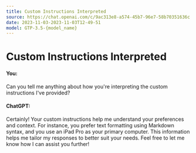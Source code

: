```yaml
---
title: Custom Instructions Interpreted
source: https://chat.openai.com/c/9ac313e8-a574-45b7-96e7-58b70351636c
date: 2023-11-03-2023-11-03T12-49-51
model: GTP-3.5-{model_name}
---
```


# Custom Instructions Interpreted

#### You:
Can you tell me anything about how you're interpreting the custom instructions I've provided?

#### ChatGPT:
Certainly! Your custom instructions help me understand your preferences and context. For instance, you prefer text formatting using Markdown syntax, and you use an iPad Pro as your primary computer. This information helps me tailor my responses to better suit your needs. Feel free to let me know how I can assist you further!
